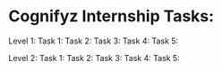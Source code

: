 # Cognifyz Internship Tasks: 
Level 1: 
Task 1: 
Task 2: 
Task 3: 
Task 4: 
Task 5:

Level 2: 
Task 1: 
Task 2: 
Task 3: 
Task 4: 
Task 5:
